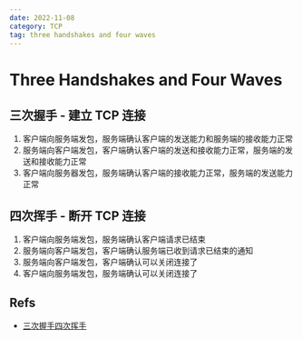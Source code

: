```yaml
---
date: 2022-11-08
category: TCP
tag: three handshakes and four waves
---
```


# Three Handshakes and Four Waves

## 三次握手 - 建立 TCP 连接

1. 客户端向服务端发包，服务端确认客户端的发送能力和服务端的接收能力正常
2. 服务端向客户端发包，客户端确认客户端的发送和接收能力正常，服务端的发送和接收能力正常
3. 客户端向服务器发包，服务端确认客户端的接收能力正常，服务端的发送能力正常

## 四次挥手 - 断开 TCP 连接

1. 客户端向服务端发包，服务端确认客户端请求已结束
2. 服务端向客户端发包，客户端确认服务端已收到请求已结束的通知
3. 服务端向客户端发包，客户端确认可以关闭连接了
4. 客户端向服务端发包，服务端确认可以关闭连接了

## Refs

- [三次握手四次挥手](https://zhuanlan.zhihu.com/p/86426969)
